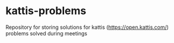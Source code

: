 # kattis-problems
Repository for storing solutions for kattis (https://open.kattis.com/) problems solved during meetings
